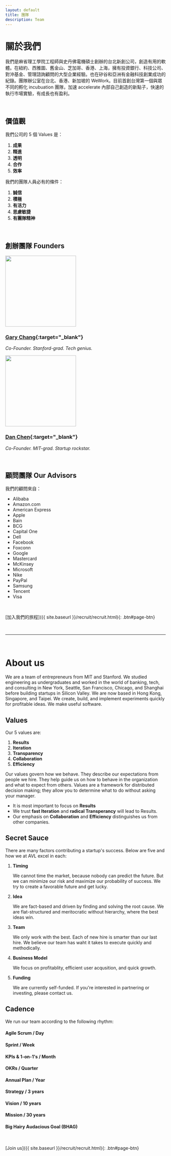 ```yaml
---
layout: default
title: 團隊
description: Team
---
```


# 關於我們

我們是麻省理工學院工程師與史丹佛電機碩士創辦的台北新創公司，創造有用的軟體。在紐約、西雅圖、舊金山、芝加哥、香港、上海，擁有投資銀行、科技公司、對沖基金、管理諮詢顧問的大型企業經驗。也在矽谷和亞洲有金融科技創業成功的紀錄。團隊辦公室在台北、香港、新加坡的 WeWork。目前首創台灣第一個與眾不同的孵化 incubuation 團隊，加速 accelerate 內部自己創造的新點子，快速的執行市場實驗，有成長也有盈利。

<br>

## 價值觀

我們公司的 5 個 Values 是：

1. **成果**
1. **精進**
1. **透明**
1. **合作**
1. **效率**

我們的團隊人員必有的條件：

1. **誠信**
1. **積極**
1. **有活力**
1. **思慮敏捷**
1. **有團隊精神**

<br>

## 創辦團隊 Founders

<img src='https://lh3.googleusercontent.com/t-iyzY9j78iGv8rOx-oJMpJzEA5lyhNP_Gj4g7iNxgCbANjDDYyOAbPyaKOEPpIPor3OAHQT_SbO0Zc2FKvNaONWeCCxgm-oUfZSh4v16HGXPBHHu9vkF3BzgUG2ZMrmDBi-7bRARgFh2EnD6o-XoUl-OxyTnwRuMutjNRwvQA47Hel9t_gtNW2knxfGUacIL4yqEAf120qFT6BDK0DQ0CZ3OiWY5M1L47E4WY9uBz2qDieFic0iOl2l9awtAr-1zMKvNDrmErkYB3NCe5XbKD8jmZwgWcljkYijBscMmtLcWBdcSf0Hkk8TaMCgdP4REWR227fl1K8jEZZCoYGm6kVC7_uWHJakdWsda8Usgp18J-IL6SxRLqioXfl0un7EdSoiqkNc24AdQIFIoQ-GjMo16-MmRCIqfL85oxoYhDy_Iqbn_Pc3KmPrih06i-qDsplDFICkM2Ka0QC1z3eAi18A7-0MzqCXkIozRio4wsrgHhZmP3BOzmf007UIRLMl5VeW42XB9yvRb5nwydV6L1M5CCkmcfoyT0RCkpzLEZHYektblz5TURCVJWs1vwjPpPisWODyr8c0nFSpomWAUu1TIj6_U_FzFVD_rxDze_yAeF_fgGYUnaneGqwWPbcw_5GoYHmQi7wKpl3U60Zo3NepTc7ORnwP-3_U0AO7EeRawIUkMZAnK2v4=s953-no' width="222"/>

### **[Gary Chang](https://www.linkedin.com/in/gary-c-320b62b8/ "Gary's LinkedIn"){:target="_blank"}**

_Co-Founder. Stanford-grad. Tech genius._

<img src='https://lh3.googleusercontent.com/mHUr_0t4g83kutVGnYvPRvi2z4qyql4ffQcNnpCifQZI8g4cvXUE7g8CPch4-9j6MI8JNPw4VVjrTlUaFmk1vEz-Vg_Of3eQTADrjopeX4c7t0yVvxRJOq41mu8P1brr0R3j6IzlTUHoNMLg7-Q9qDyWsBz9MDlVlyt_T6xenQDy_iin6vlBWsKSCdYAATs8FXy4ynvzKrr5TqTdyfPMNSKeOhkLSazJtiHcp_JGbrCfGJ033OtT395OSHQ1mbRYI8ms2XWuspqBqF9saaUT8-DrptJeAb7Ckhy9ni7dC0c3m6OSHyLW-hkZM1TbhbMJBD2s-HRvnaw2CMLbqWLSFcXxZpW0rxBHsYSPvXSJuIVdhrugE-sEvoNjIlIUZI3lT0EDsDGM5h8pskPzAe9-AU-WU_ibaphiLp0-SKWUBxoo1NVRoXBbfroXMkq4YT4AuDp_IFUoodN6V3_Q_FGYvB4Rz52ifFRGEpXbKIsuMB5lrOqIScPfnag1F3QhEpImkHpDR4PDT0plg-8WXB014ts-WWOM7HuOAC6zwhMVh91W6M8SQd-4GyzOQkJzKw2TBa3_mh-aS0i0tWRZa_ztdGJaXiNGfjjhwdXWs09RTD-HyylB-mEXICtLR0lGEsjQv01t7BD1UseTDvWb-oaX7yfZrgbUyS3nAPmjtNML3MOe_p_SOgquwNZa=s1028-no' width="222"/>

### **[Dan Chen](https://www.linkedin.com/in/danchen1013/ "Dan's LinkedIn"){:target="_blank"}**

_Co-Founder. MIT-grad. Startup rockstar._

<br>

## 顧問團隊 Our Advisors

我們的顧問來自：

* Alibaba
* Amazon.com
* American Express
* Apple
* Bain
* BCG
* Capital One
* Dell
* Facebook
* Foxconn
* Google
* Mastercard
* McKinsey
* Microsoft
* Nike
* PayPal
* Samsung
* Tencent
* Visa


<br>

[加入我們的旅程]({{ site.baseurl }}/recruit/recruit.html){: .btn#page-btn}

<br>

---

<br>

# About us

We are a team of entrepreneurs from MIT and Stanford. We studied engineering as undergraduates and worked in the world of banking, tech, and consulting in New York, Seattle, San Francisco, Chicago, and Shanghai before building startups in Silicon Valley. We are now based in Hong Kong, Singapore, and Taipei. We create, build, and implement experiments quickly for profitable ideas. We make useful software.


## Values

Our 5 values are:

1. **Results**
1. **Iteration**
1. **Transparency**
1. **Collaboration**
1. **Efficiency**

Our values govern how we behave. They describe our expectations from people we hire. They help guide us on how to behave in the organization and what to expect from others. Values are a framework for distributed decision making; they allow you to determine what to do without asking your manager. 

* It is most important to focus on **Results**
* We trust **fast Iteration** and **radical Transperancy** will lead to Results. 
* Our emphasis on **Collaboration** and **Efficiency** distinguishes us from other companies.


## Secret Sauce
There are many factors contributing a startup's success. Below are five and how we at AVL excel in each:

1. **Timing**

	We cannot time the market, because nobody can predict the future. But we can minimize our risk and maximize our probability of success. We try to create a favorable future and get lucky.


2. **Idea**

	We are fact-based and driven by finding and solving the root cause. We are flat-structured and meritocratic without hierarchy, where the best ideas win. 

3. **Team**

	We only work with the best. Each of new hire is smarter than our last hire. We believe our team has waht it takes to execute quickly and methodically. 

4. **Business Model**

	We focus on profitablity, efficient user acqusition, and quick growth.

5. **Funding**

	We are currently self-funded. If you're interested in partnering or investing, please contact us.

## Cadence

We run our team according to the following rhythm: 

#### Agile Scrum / Day 
#### Sprint / Week
#### KPIs & 1-on-1's / Month
#### OKRs / Quarter 
#### Annual Plan / Year
#### Strategy / 3 years
#### Vision / 10 years
#### Mission / 30 years
#### Big Hairy Audacious Goal (BHAG)
<!-- Our BHAG is to become the most popular X for Y in Z industry. For this to happen, we need to be best are making A much more B. -->

<br>

[Join us]({{ site.baseurl }}/recruit/recruit.html){: .btn#page-btn}